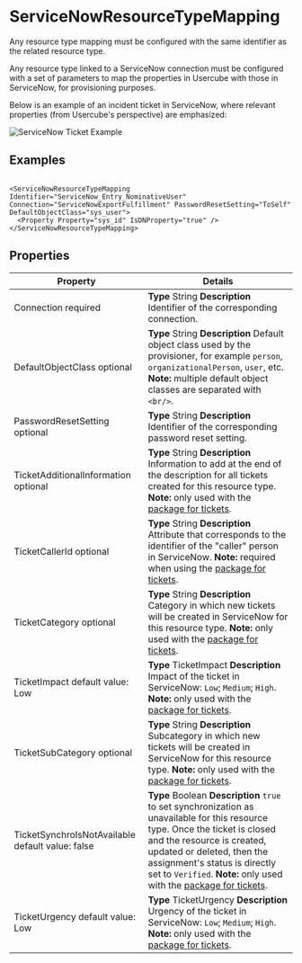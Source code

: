 # ServiceNowResourceTypeMapping

Any resource type mapping must be configured with the same identifier as the related resource type.

Any resource type linked to a ServiceNow connection must be configured with a set of parameters to
map the properties in Usercube with those in ServiceNow, for provisioning purposes.

Below is an example of an incident ticket in ServiceNow, where relevant properties (from Usercube's
perspective) are emphasized:

![ServiceNow Ticket Example](/img/versioned_docs/identitymanager_6.1/identitymanager/integration-guide/toolkit/xml-configuration/connectors/resourcetypemappings/servicenowresourcetypemapping/servicenow_example.webp)

## Examples

```

<ServiceNowResourceTypeMapping Identifier="ServiceNow_Entry_NominativeUser" Connection="ServiceNowExportFulfillment" PasswordResetSetting="ToSelf" DefaultObjectClass="sys_user">
  <Property Property="sys_id" IsDNProperty="true" />
</ServiceNowResourceTypeMapping>

```

## Properties

| Property                                         | Details                                                                                                                                                                                                                                                                                                                                                                                                                 |
| ------------------------------------------------ | ----------------------------------------------------------------------------------------------------------------------------------------------------------------------------------------------------------------------------------------------------------------------------------------------------------------------------------------------------------------------------------------------------------------------- |
| Connection required                              | **Type** String **Description** Identifier of the corresponding connection.                                                                                                                                                                                                                                                                                                                                             |
| DefaultObjectClass optional                      | **Type** String **Description** Default object class used by the provisioner, for example `person`, `organizationalPerson`, `user`, etc. **Note:** multiple default object classes are separated with `<br/>`.                                                                                                                                                                                                          |
| PasswordResetSetting optional                    | **Type** String **Description** Identifier of the corresponding password reset setting.                                                                                                                                                                                                                                                                                                                                 |
| TicketAdditionalInformation optional             | **Type** String **Description** Information to add at the end of the description for all tickets created for this resource type. **Note:** only used with the [package for tickets](/docs/identitymanager/6.1/identitymanager/integration-guide/connectors/references-packages/servicenow-ticket/index.md).                                                                                                             |
| TicketCallerId optional                          | **Type** String **Description** Attribute that corresponds to the identifier of the "caller" person in ServiceNow. **Note:** required when using the [package for tickets](/docs/identitymanager/6.1/identitymanager/integration-guide/connectors/references-packages/servicenow-ticket/index.md).                                                                                                                      |
| TicketCategory optional                          | **Type** String **Description** Category in which new tickets will be created in ServiceNow for this resource type. **Note:** only used with the [package for tickets](/docs/identitymanager/6.1/identitymanager/integration-guide/connectors/references-packages/servicenow-ticket/index.md).                                                                                                                          |
| TicketImpact default value: Low                  | **Type** TicketImpact **Description** Impact of the ticket in ServiceNow: `Low`; `Medium`; `High`. **Note:** only used with the [package for tickets](/docs/identitymanager/6.1/identitymanager/integration-guide/connectors/references-packages/servicenow-ticket/index.md).                                                                                                                                           |
| TicketSubCategory optional                       | **Type** String **Description** Subcategory in which new tickets will be created in ServiceNow for this resource type. **Note:** only used with the [package for tickets](/docs/identitymanager/6.1/identitymanager/integration-guide/connectors/references-packages/servicenow-ticket/index.md).                                                                                                                       |
| TicketSynchroIsNotAvailable default value: false | **Type** Boolean **Description** `true` to set synchronization as unavailable for this resource type. Once the ticket is closed and the resource is created, updated or deleted, then the assignment's status is directly set to `Verified`. **Note:** only used with the [package for tickets](/docs/identitymanager/6.1/identitymanager/integration-guide/connectors/references-packages/servicenow-ticket/index.md). |
| TicketUrgency default value: Low                 | **Type** TicketUrgency **Description** Urgency of the ticket in ServiceNow: `Low`; `Medium`; `High`. **Note:** only used with the [package for tickets](/docs/identitymanager/6.1/identitymanager/integration-guide/connectors/references-packages/servicenow-ticket/index.md).                                                                                                                                         |
